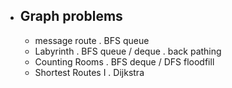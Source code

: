 - ## Graph problems
  * message route . BFS queue
  * Labyrinth . BFS queue / deque . back pathing
  * Counting Rooms . BFS deque / DFS floodfill
  * Shortest Routes I . Dijkstra
